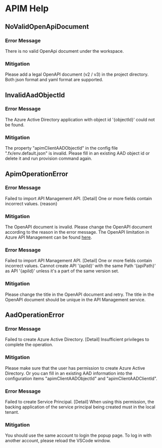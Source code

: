 # APIM Help
## NoValidOpenApiDocument
### Error Message
There is no valid OpenApi document under the workspace.
### Mitigation
Please add a legal OpenAPI document (v2 / v3) in the project directory. Both json format and yaml format are supported. 

## InvalidAadObjectId
### Error Message
The Azure Active Directory application with object id '{objectId}' could not be found.
### Mitigation
The property "apimClientAADObjectId" in the config file ".fx/env.default.json" is invalid. Please fill in an existing AAD object id or delete it and run provision command again.

## ApimOperationError
### Error Message
Failed to import API Management API. [Detail] One or more fields contain incorrect values. {reason}
### Mitigation
The OpenAPI document is invalid. Please change the OpenAPI document according to the reason in the error message. The OpenAPI limitation in Azure API Management can be found [here](https://docs.microsoft.com/en-us/azure/api-management/api-management-api-import-restrictions).

### Error Message
Failed to import API Management API. [Detail] One or more fields contain incorrect values. Cannot create API '{apiId}' with the same Path '{apiPath}' as API '{apiId}' unless it's a part of the same version set.
### Mitigation
Please change the title in the OpenAPI document and retry. The title in the OpenAPI document should be unique in the API Management service.

## AadOperationError
### Error Message
Failed to create Azure Active Directory. [Detail] Insufficient privileges to complete the operation.
### Mitigation
Please make sure that the user has permission to create Azure Active Directory. Or you can fill in an existing AAD information into the configuration items "apimClientAADObjectId" and "apimClientAADClientId".

### Error Message
Failed to create Service Principal. [Detail] When using this permission, the backing application of the service principal being created must in the local tenant.
### Mitigation
You should use the same account to login the popup page. To log in with another account, please reload the VSCode window.

